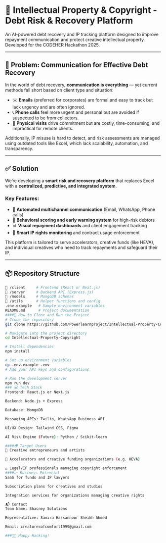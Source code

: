 # 🧾 Intellectual Property & Copyright - Debt Risk & Recovery Platform

An AI-powered debt recovery and IP tracking platform designed to improve repayment communication and protect creative intellectual property. Developed for the CODEHER Hackathon 2025.

---

## 🛑 Problem: Communication for Effective Debt Recovery

In the world of debt recovery, **communication is everything** — yet current methods fall short based on client type and situation:

- ✉️ **Emails** (preferred for corporates) are formal and easy to track but lack urgency and are often ignored.
- 📞 **Phone calls** feel more urgent and personal but are avoided if suspected to be from collectors.
- 🚪 **Physical visits** drive commitment but are costly, time-consuming, and impractical for remote clients.

Additionally, IP misuse is hard to detect, and risk assessments are managed using outdated tools like Excel, which lack scalability, automation, and transparency.

---

## ✅ Solution

We’re developing a **smart risk and recovery platform** that replaces Excel with a **centralized, predictive, and integrated system**.

### Key Features:
- 🔄 **Automated multichannel communication** (Email, WhatsApp, Phone calls)
- 🧠 **Behavioral scoring and early warning system** for high-risk debtors
- 📊 **Visual repayment dashboards** and client engagement tracking
- 📜 **Smart IP rights monitoring** and contract usage enforcement

This platform is tailored to serve accelerators, creative funds (like HEVA), and individual creatives who need to track repayments and safeguard their IP.

---

## 📦 Repository Structure

```bash
📁 /client     # Frontend (React or Next.js)
📁 /server     # Backend API (Express.js)
📁 /models     # MongoDB schemas
📁 /utils      # Helper functions and config
.env.example   # Sample environment variables
README.md      # Project documentation
####🧩 How to Clone and Run the Project
# Clone the repository
git clone https://github.com/Powerlearnproject/Intellectual-Property-Copyright.git

# Navigate into the project directory
cd Intellectual-Property-Copyright

# Install dependencies
npm install

# Set up environment variables
cp .env.example .env
# Add your API keys and configurations

# Run the development server
npm run dev
### 💻 Tech Stack
Frontend: React.js or Next.js

Backend: Node.js + Express

Database: MongoDB

Messaging APIs: Twilio, WhatsApp Business API

UI/UX Design: Tailwind CSS, Figma

AI Risk Engine (Future): Python / Scikit-learn

####🌍 Target Users
🎨 Creative entrepreneurs and artists

💼 Accelerators and creative funding organizations (e.g. HEVA)

⚖️ Legal/IP professionals managing copyright enforcement
####📈 Business Potential
SaaS for funds and IP lawyers

Subscription plans for creatives and studios

Integration services for organizations managing creative rights

📬 Contact
Team Name: Shacney Solutions

Representative: Samira Hassannoor Sheikh Ahmed

Email: creaturesofcomfort1999@gmail.com

###👩‍💻 Happy Hacking!

